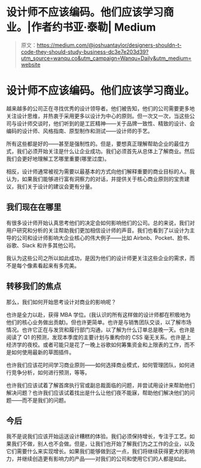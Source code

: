 # 设计师不应该编码。他们应该学习商业。|作者约书亚·泰勒| Medium

> 原文：<https://medium.com/@joshuantaylor/designers-shouldn-t-code-they-should-study-business-dc3e7e203d39?utm_source=wanqu.co&utm_campaign=Wanqu+Daily&utm_medium=website>

# 设计师不应该编码。他们应该学习商业。

越来越多的公司正在寻找优秀的设计领导者。他们被告知，他们的公司需要更多地关注设计思维，并热衷于采用更多以设计为中心的原则。但一次又一次，当这些公司与设计师交谈时，他们听到的是工匠精神——关于品牌一致性、精致的设计、会编码的设计师、风格指南、原型制作和测试——设计师的手艺。

所有这些都是好的——甚至是强制性的。但是，要想真正理解帮助企业的最佳方式，我们必须开始关注是什么让企业成功。我们必须首先从总体上了解商业。然后我们会更好地理解工艺哪里重要(哪里过度)。

相反，设计师通常被视为需要以最基本的方式向他们解释重要的商业目标的人。我认为，如果我们能够进行富有洞察力的对话，并提供关于核心商业原则的宝贵建议，我们关于设计的建议会更有分量。

## 我们现在在哪里

有很多设计师开始认真思考他们的决定会如何影响他们的公司。总的来说，我们对用户研究和分析的关注帮助我们更加相信设计师的声音。我们也看到了以设计为主导的公司和设计师影响大企业核心的伟大例子——比如 Airbnb、Pocket、脸书、谷歌、Slack 和许多其他公司。

我认为这些公司之所以如此成功，是因为他们的设计师更关注这些企业的需求，而不是每个像素看起来有多完美。

## 转移我们的焦点

那么，我们如何开始思考设计对商业的影响呢？

也许是全力以赴，获得 MBA 学位。(我认识的所有这样做的设计师都在积极地为他们的核心业务做出贡献)。但也许更简单。也许是与销售团队交谈，以了解市场情况。也许它正在与发货和履行部门沟通，以了解为什么订单总是晚一天。也许是阅读了 Q1 的预测，发现本季度的主要计划与重构你的 CSS 毫无关系。也许是上经济学的夜校。或者可能只是花了一晚上谷歌如何筹集资金和上限表的工作，而不是如何使用最新的草图插件。

也许我们应该花时间学习商业原则——如何选择商业模式，如何管理团队，如何进行竞争分析，如何进行预测，等等。

也许我们应该试着了解首席执行官或副总裁面临的问题，并尝试用设计来帮助他们解决问题？也许我们应该试着找出是什么让他们夜不能寐，帮助他们解决他们的问题——而不是我们的问题。

## 今后

我不是说我们应该开始运送设计糟糕的体验。我们必须保持增长，专注于工艺。如果我们不做，别人也不会做。但是，让我们也开始了解我们为之工作的企业，以及它们需要什么来实现增长。如果我们能够做到这一点，我们将继续获得更大的影响力，并继续创造更有影响力的产品——对我们的公司和使用它们的人都是如此。